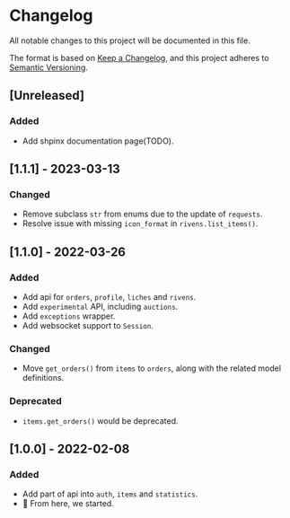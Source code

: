 # Changelog

All notable changes to this project will be documented in this file.

The format is based on [Keep a Changelog](https://keepachangelog.com/en/1.0.0/), and this project adheres to [Semantic Versioning](https://semver.org/spec/v2.0.0.html).

## [Unreleased]

### Added

* Add shpinx documentation page(TODO).

## [1.1.1] - 2023-03-13

### Changed

* Remove subclass `str` from enums due to the update of `requests`.
* Resolve issue with missing `icon_format` in `rivens.list_items()`.

## [1.1.0] - 2022-03-26

### Added

* Add api for `orders`, `profile`, `liches` and `rivens`.
* Add `experimental` API, including `auctions`.
* Add `exceptions` wrapper.
* Add websocket support to `Session`.

### Changed

* Move `get_orders()` from `items` to `orders`, along with the related model definitions.

### Deprecated

* `items.get_orders()` would be deprecated.

## [1.0.0] - 2022-02-08

### Added

* Add part of api into `auth`, `items` and `statistics`.
* 🎉 From here, we started.
